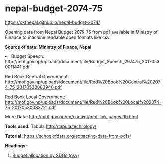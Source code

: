 # nepal-budget-2074-75
https://okfnepal.github.io/nepal-budget-2074/

Opening data from Nepal Budget 2075-75 from pdf available in Ministry of Finance to machine readable open formats like csv. 

__Source of data: Ministry of Finace, Nepal__

<li> Budget Speech: http://mof.gov.np/uploads/document/file/Budget_Speech_207475_20170530011441.pdf

Red Book Central Government: http://mof.gov.np/uploads/document/file/Red%20Book%20Central%202074-75_20170530083940.pdf

Red Book Local Government: http://mof.gov.np/uploads/document/file/Red%20Book%20Local%202074-75_20170530083721.pdf

More Data: http://mof.gov.np/en/content/mof-link-pages-10.html

__Tools used:__ Tabula http://tabula.technology/

__Tutorial:__ https://schoolofdata.org/extracting-data-from-pdfs/

__Headings:__

1. <a href = https://github.com/okfnepal/nepal-budget-2074/blob/master/Budget%20Allocation%20by%20SDGs.csv>Budget allocation by SDGs (csv)</a>


